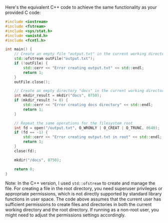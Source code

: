  Here's the equivalent C++ code to achieve the same functionality as your provided C code:

```cpp
#include <iostream>
#include <fstream>
#include <sys/stat.h>
#include <unistd.h>
#include <fcntl.h>

int main() {
    // Create an empty file "output.txt" in the current working directory
    std::ofstream outFile("output.txt");
    if (!outFile) {
        std::cerr << "Error creating output.txt" << std::endl;
        return 1;
    }
    outFile.close();

    // Create an empty directory "docs" in the current working directory
    int mkdir_result = mkdir("docs", 0750);
    if (mkdir_result != 0) {
        std::cerr << "Error creating docs directory" << std::endl;
        return 1;
    }

    // Repeat the same operations for the filesystem root
    int fd = open("/output.txt", O_WRONLY | O_CREAT | O_TRUNC, 0640);
    if (fd == -1) {
        std::cerr << "Error creating output.txt in root" << std::endl;
        return 1;
    }
    close(fd);

    mkdir("/docs", 0750);

    return 0;
}
```

Note: In the C++ version, I used `std::ofstream` to create and manage the file. For creating a file in the root directory, you need superuser privileges or appropriate permissions, which is not directly supported by standard library functions in user space. The code above assumes that the current user has sufficient permissions to create files and directories in both the current working directory and the root directory. If running as a non-root user, you might need to adjust the permissions settings accordingly.
